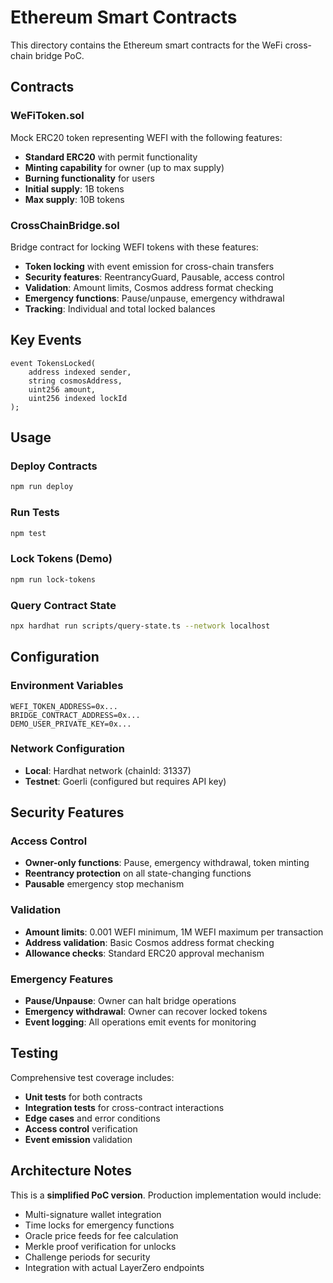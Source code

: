 # Ethereum Smart Contracts

This directory contains the Ethereum smart contracts for the WeFi cross-chain bridge PoC.

## Contracts

### WeFiToken.sol
Mock ERC20 token representing WEFI with the following features:
- **Standard ERC20** with permit functionality
- **Minting capability** for owner (up to max supply)
- **Burning functionality** for users
- **Initial supply**: 1B tokens
- **Max supply**: 10B tokens

### CrossChainBridge.sol
Bridge contract for locking WEFI tokens with these features:
- **Token locking** with event emission for cross-chain transfers
- **Security features**: ReentrancyGuard, Pausable, access control
- **Validation**: Amount limits, Cosmos address format checking
- **Emergency functions**: Pause/unpause, emergency withdrawal
- **Tracking**: Individual and total locked balances

## Key Events

```solidity
event TokensLocked(
    address indexed sender,
    string cosmosAddress,
    uint256 amount,
    uint256 indexed lockId
);
```

## Usage

### Deploy Contracts
```bash
npm run deploy
```

### Run Tests
```bash
npm test
```

### Lock Tokens (Demo)
```bash
npm run lock-tokens
```

### Query Contract State
```bash
npx hardhat run scripts/query-state.ts --network localhost
```

## Configuration

### Environment Variables
```
WEFI_TOKEN_ADDRESS=0x...
BRIDGE_CONTRACT_ADDRESS=0x...
DEMO_USER_PRIVATE_KEY=0x...
```

### Network Configuration
- **Local**: Hardhat network (chainId: 31337)
- **Testnet**: Goerli (configured but requires API key)

## Security Features

### Access Control
- **Owner-only functions**: Pause, emergency withdrawal, token minting
- **Reentrancy protection** on all state-changing functions
- **Pausable** emergency stop mechanism

### Validation
- **Amount limits**: 0.001 WEFI minimum, 1M WEFI maximum per transaction
- **Address validation**: Basic Cosmos address format checking
- **Allowance checks**: Standard ERC20 approval mechanism

### Emergency Features
- **Pause/Unpause**: Owner can halt bridge operations
- **Emergency withdrawal**: Owner can recover locked tokens
- **Event logging**: All operations emit events for monitoring

## Testing

Comprehensive test coverage includes:
- **Unit tests** for both contracts
- **Integration tests** for cross-contract interactions
- **Edge cases** and error conditions
- **Access control** verification
- **Event emission** validation

## Architecture Notes

This is a **simplified PoC version**. Production implementation would include:
- Multi-signature wallet integration
- Time locks for emergency functions
- Oracle price feeds for fee calculation
- Merkle proof verification for unlocks
- Challenge periods for security
- Integration with actual LayerZero endpoints
